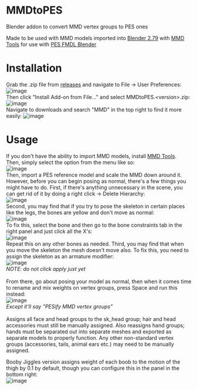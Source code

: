 # MMDtoPES
Blender addon to convert MMD vertex groups to PES ones

Made to be used with MMD models imported into [Blender 2.79](https://www.blender.org/download/releases/2-79/) with [MMD Tools](https://github.com/powroupi/blender_mmd_tools) for use with [PES FMDL Blender](https://github.com/the4chancup/pes-fmdl-blender)

# Installation
Grab the .zip file from [releases](https://github.com/MFGood/MMDtoPES/releases/latest) and navigate to File -> User Preferences:<br>
![image](https://user-images.githubusercontent.com/98861097/199644934-b1497343-be3d-4716-9a0a-dce3c087cb38.png)<br>
Then click "Install Add-on from File..." and select MMDtoPES.\<version\>.zip:<br>
![image](https://user-images.githubusercontent.com/98861097/199645002-8f97f628-22f6-4c16-ae79-38e2d27fb657.png)<br>
Navigate to downloads and search "MMD" in the top right to find it more easily:
![image](https://user-images.githubusercontent.com/98861097/199645262-fffc5d23-c2f5-40b9-bc67-2f6fad1dfbbe.png)

# Usage
If you don't have the ability to import MMD models, install [MMD Tools](https://github.com/powroupi/blender_mmd_tools). Then, simply select the option from the menu like so:<br>
![image](https://user-images.githubusercontent.com/98861097/217376311-16ea798c-4364-4f49-af1b-f9bea5eafaee.png)<br>
Then, import a PES reference model and scale the MMD down around it. However, before you can begin posing as normal, there's a few things you might have to do. First, if there's anything unnecessary in the scene, you can get rid of it by doing a right click -> Delete Hierarchy:<br>
![image](https://user-images.githubusercontent.com/98861097/217377345-d184e4b3-1586-41d8-9b23-4c5dac1bde37.png)<br>
Second, you may find that if you try to pose the skeleton in certain places like the legs, the bones are yellow and don't move as normal:<br>
![image](https://user-images.githubusercontent.com/98861097/217377569-af695a15-6d64-4df5-a772-39908053d076.png)<br>
To fix this, select the bone and then go to the bone constraints tab in the right panel and just click all the X's:<br>
![image](https://user-images.githubusercontent.com/98861097/217377962-730a0a2a-7348-48e7-99c6-cad7a7f14813.png)<br>
Repeat this on any other bones as needed.
Third, you may find that when you move the skeleton the mesh doesn't move also. To fix this, you need to assign the skeleton as an armature modifier:<br>
![image](https://user-images.githubusercontent.com/98861097/217378358-6fcee8cc-9b5c-4930-acf8-bdb7441a5706.png)<br>
*NOTE: do not click apply just yet*<br><br>
From there, go about posing your model as normal, then when it comes time to rename and mix weights on vertex groups, press Space and run this instead:<br>
![image](https://user-images.githubusercontent.com/98861097/199641629-add93020-67f6-4f3d-be0e-cf4855509ad4.png)<br>
*Except it'll say "PESify MMD vertex groups"*<br><br>
Assigns all face and head groups to the sk_head group; hair and head accessories must still be manually assigned. Also reassigns hand groups; hands must be separated out into separate meshes and exported as separate models to properly function. Any other non-standard vertex groups (accessories, tails, animal ears etc.) may need to be manually assigned.

Booby Jiggles version assigns weight of each boob to the motion of the thigh by 0.1 by default, though you can configure this in the panel in the bottom right:<br>
![image](https://user-images.githubusercontent.com/98861097/217380270-02b5a4b6-fce9-439a-b210-8f072385e486.png)<br>
